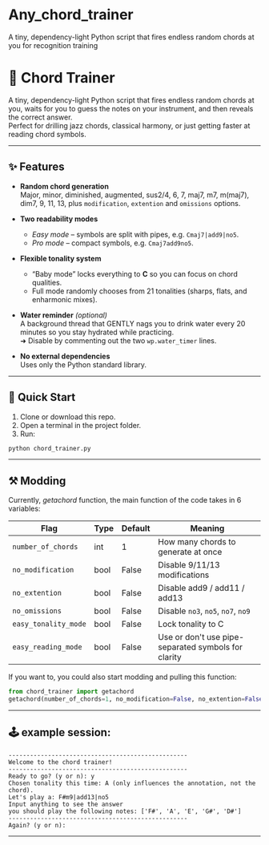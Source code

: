# Any_chord_trainer
A tiny, dependency-light Python script that fires endless random chords at you for recognition training
# 🎹 Chord Trainer

A tiny, dependency-light Python script that fires endless random chords at you, waits for you to guess the notes on your instrument, and then reveals the correct answer.  
Perfect for drilling jazz chords, classical harmony, or just getting faster at reading chord symbols.

---

## ✨ Features

- **Random chord generation**  
  Major, minor, diminished, augmented, sus2/4, 6, 7, maj7, m7, m(maj7), dim7, 9, 11, 13, plus `modification`, `extention` and `omissions` options.

- **Two readability modes**  
  - *Easy mode* – symbols are split with pipes, e.g. `Cmaj7|add9|no5`.  
  - *Pro mode* – compact symbols, e.g. `Cmaj7add9no5`.

- **Flexible tonality system**  
  - “Baby mode” locks everything to **C** so you can focus on chord qualities.  
  - Full mode randomly chooses from 21 tonalities (sharps, flats, and enharmonic mixes).

- **Water reminder** *(optional)*  
  A background thread that GENTLY nags you to drink water every 20 minutes so you stay hydrated while practicing.  
  ➜ Disable by commenting out the two `wp.water_timer` lines.

- **No external dependencies**  
  Uses only the Python standard library.

---

## 🚀 Quick Start

1. Clone or download this repo.
2. Open a terminal in the project folder.
3. Run:

```bash
python chord_trainer.py
```
---
## ⚒ Modding
Currently, *getachord* function, the main function of the code takes in 6 variables:

| Flag                 | Type | Default | Meaning                                |
| -------------------- | ---- | ------- | -------------------------------------- |
| `number_of_chords`   | int  | 1       | How many chords to generate at once    |
| `no_modification`    | bool | False   | Disable 9/11/13 modifications          |
| `no_extention`       | bool | False   | Disable add9 / add11 / add13           |
| `no_omissions`       | bool | False   | Disable `no3`, `no5`, `no7`, `no9`     |
| `easy_tonality_mode` | bool | False   | Lock tonality to C                     |
| `easy_reading_mode`  | bool | False   | Use or don't use pipe-separated symbols for clarity |

If you want to, you could also start modding and pulling this function:

```python
from chord_trainer import getachord
getachord(number_of_chords=1, no_modification=False, no_extention=False, no_omissions=False, easy_tonality_mode=False, easy_reading_mode=False)
```
---
## 🕹 example session:
```text
--------------------------------------------------
Welcome to the chord trainer!
--------------------------------------------------
Ready to go? (y or n): y
Chosen tonality this time: A (only influences the annotation, not the chord).
Let's play a: F#m9|add13|no5
Input anything to see the answer
you should play the following notes: ['F#', 'A', 'E', 'G#', 'D#']
--------------------------------------------------
Again? (y or n):
```
---

